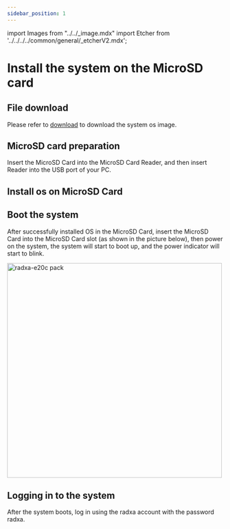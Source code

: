 ```yaml
---
sidebar_position: 1
---
```


import Images from "../../\_image.mdx"
import Etcher from '../../../../common/general/\_etcherV2.mdx';

# Install the system on the MicroSD card

## File download

Please refer to [download](../../download.md) to download the system os image.

## MicroSD card preparation

Insert the MicroSD Card into the MicroSD Card Reader, and then insert Reader into the USB port of your PC.

## Install os on MicroSD Card

<Etcher/>

## Boot the system

After successfully installed OS in the MicroSD Card, insert the MicroSD Card into the MicroSD Card slot (as shown in the picture below), then power on the system, the system will start to boot up, and the power indicator will start to blink.

<img src="/img/e/e20c/radxa-e20c-insert-sd.webp" width="500" alt="radxa-e20c pack" />

## Logging in to the system

After the system boots, log in using the radxa account with the password radxa.
